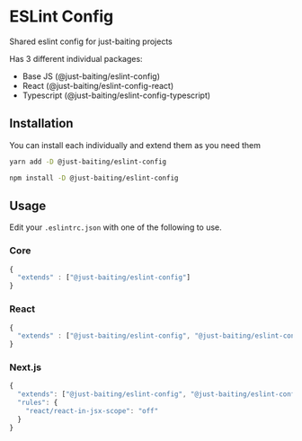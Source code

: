 # ESLint Config

Shared eslint config for just-baiting projects

Has 3 different individual packages:

- Base JS (@just-baiting/eslint-config)
- React (@just-baiting/eslint-config-react)
- Typescript (@just-baiting/eslint-config-typescript)

## Installation

You can install each individually and extend them as you need them

```bash
yarn add -D @just-baiting/eslint-config
```

```bash
npm install -D @just-baiting/eslint-config
```

## Usage
Edit your ```.eslintrc.json``` with one of the following to use.

### Core

```js
{
  "extends" : ["@just-baiting/eslint-config"]
}
```

### React
```js
{
  "extends" : ["@just-baiting/eslint-config", "@just-baiting/eslint-config-react"]
}
```

### Next.js

```js
{
  "extends": ["@just-baiting/eslint-config", "@just-baiting/eslint-config-react"],
  "rules": {
    "react/react-in-jsx-scope": "off"
  }
}
```
